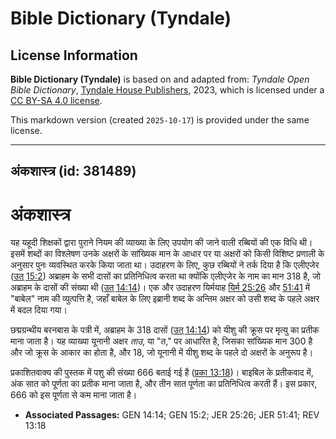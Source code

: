 # Bible Dictionary (Tyndale)

## License Information

**Bible Dictionary (Tyndale)** is based on and adapted from: _Tyndale Open Bible Dictionary_, [Tyndale House Publishers](https://tyndaleopenresources.com/), 2023, which is licensed under a [CC BY-SA 4.0 license](https://creativecommons.org/licenses/by-sa/4.0/legalcode.en).

This markdown version (created `2025-10-17`) is provided under the same license.



--------------------------------

## अंकशास्त्र (id: 381489)

अंकशास्त्र
==========

यह यहूदी शिक्षकों द्वारा पुराने नियम की व्याख्या के लिए उपयोग की जाने वाली रब्बियों की एक विधि थी। इसमें शब्दों का विश्लेषण उनके अक्षरों के सांख्यिक मान के आधार पर या अक्षरों को किसी विशिष्ट प्रणाली के अनुसार पुनः व्यवस्थित करके किया जाता था। उदाहरण के लिए, कुछ रब्बियों ने तर्क दिया है कि एलीएजेर ([उत् 15:2](https://ref.ly/Gen15:2)) अब्राहम के सभी दासों का प्रतिनिधित्व करता था क्योंकि एलीएजेर के नाम का मान 318 है, जो अब्राहम के दासों की संख्या थी ([उत् 14:14](https://ref.ly/Gen14:14))। एक और उदाहरण यिर्मयाह [यिर्म 25:26](https://ref.ly/Jer25:26) और [51:41](https://ref.ly/Jer51:41) में "बाबेल" नाम की व्युत्पत्ति है, जहाँ बाबेल के लिए इब्रानी शब्द के अन्तिम अक्षर को उसी शब्द के पहले अक्षर में बदल दिया गया।

छद्मग्रन्थीय बरनबास के पत्री में, अब्राहम के 318 दासों ([उत् 14:14](https://ref.ly/Gen14:14)) को यीशु की क्रूस पर मृत्यु का प्रतीक माना जाता है। यह व्याख्या यूनानी अक्षर *ताउ*, या "त," पर आधारित है, जिसका सांख्यिक मान 300 है और जो क्रूस के आकार का होता है, और 18, जो यूनानी में यीशु शब्द के पहले दो अक्षरों के अनुरूप है।

प्रकाशितवाक्य की पुस्तक में पशु की संख्या 666 बताई गई है ([प्रका 13:18](https://ref.ly/Rev13:18))। बाइबिल के प्रतीकवाद में, अंक सात को पूर्णता का प्रतीक माना जाता है, और तीन सात पूर्णता का प्रतिनिधित्व करती हैं। इस प्रकार, 666 को इस पूर्णता से कम माना जाता है।

* **Associated Passages:** GEN 14:14; GEN 15:2; JER 25:26; JER 51:41; REV 13:18

